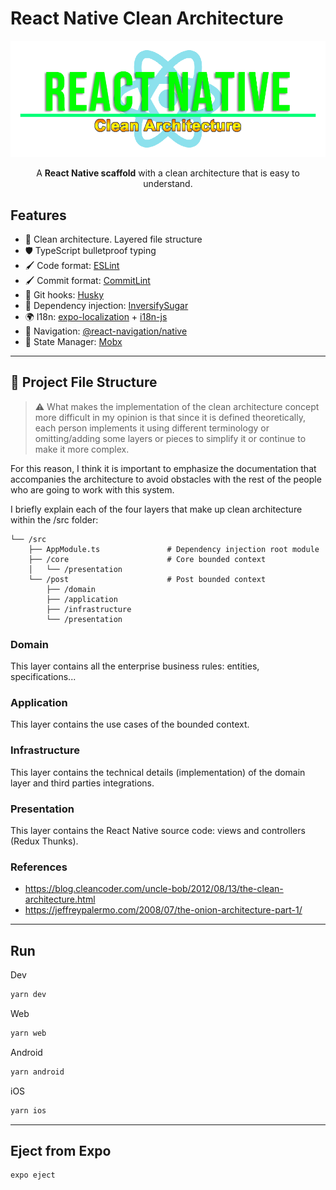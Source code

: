 # React Native Clean Architecture

<p align="center">
<img src="./assets/images/react-native-clean-architecture.png?raw=true" style="max-width: 100%; width: 600px;" />
</p>
<p align="center" style="margin-top: 10px;">A <b>React Native scaffold</b> with a clean architecture that is easy to understand.</p>

## Features

- 📁 Clean architecture. Layered file structure
- 🛡️ TypeScript bulletproof typing
- 🖌️ Code format: [ESLint](https://eslint.org/)
- 🖌️ Commit format: [CommitLint](https://commitlint.js.org)
- 🐩 Git hooks: [Husky](https://www.npmjs.com/package/husky)
- 💉 Dependency injection: [InversifySugar](https://github.com/carlossalasamper/inversify-sugar)
- 🌍 I18n: [expo-localization](https://docs.expo.dev/versions/latest/sdk/localization/) + [i18n-js](https://www.npmjs.com/package/i18n-js)
- 🚢 Navigation: [@react-navigation/native](https://reactnavigation.org/docs/getting-started)
- 🧰 State Manager: [Mobx](https://mobx.js.org/)

<hr>

## 📁 Project File Structure

> ⚠️ What makes the implementation of the clean architecture concept more difficult in my opinion is that since it is defined theoretically, each person implements it using different terminology or omitting/adding some layers or pieces to simplify it or continue to make it more complex.

For this reason, I think it is important to emphasize the documentation that accompanies the architecture to avoid obstacles with the rest of the people who are going to work with this system.

I briefly explain each of the four layers that make up clean architecture within the /src folder:

```
└── /src
    ├── AppModule.ts               # Dependency injection root module
    ├── /core                      # Core bounded context
    │   └── /presentation
    └── /post                      # Post bounded context
        ├── /domain
        ├── /application
        ├── /infrastructure
        └── /presentation
```

### Domain

This layer contains all the enterprise business rules: entities, specifications...

### Application

This layer contains the use cases of the bounded context.

### Infrastructure

This layer contains the technical details (implementation) of the domain layer and third parties integrations.

### Presentation

This layer contains the React Native source code: views and controllers (Redux Thunks).

### References

- https://blog.cleancoder.com/uncle-bob/2012/08/13/the-clean-architecture.html
- https://jeffreypalermo.com/2008/07/the-onion-architecture-part-1/

<hr>

## Run

Dev

```bash
yarn dev
```

Web

```bash
yarn web
```

Android

```bash
yarn android
```

iOS

```bash
yarn ios
```

<hr>

## Eject from Expo

```bash
expo eject
```
